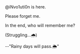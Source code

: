 @iNvo1uti0n is here.

Please forget me.

In the end, who will remember me?

(Struggling...🌧️)


--"Rainy days will pass.🌦️"

<!---
kk
--->
